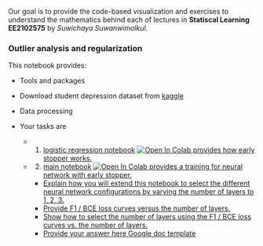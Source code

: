  Our goal is to provide the code-based visualization and exercises to understand the mathematics behind each of lectures in **Statiscal Learning EE2102575** by *Suwichaya Suwanwimolkul*.


### Outlier analysis and regularization 
   
  This notebook provides:  
  
  - Tools and packages
  - Download student depression dataset from [kaggle](https://www.kaggle.com/datasets/hopesb/student-depression-dataset) 
  - Data processing

  - Your tasks are 
    - 1. [logistic regression notebook](logistic_regression.ipynb) <a target="_blank" href="https://colab.research.google.com/github/GenAI-CUEE/Statistical-Learning-EE575-Y2024/blob/master/Lab3/logistic_regression.ipynb"> <img src="https://colab.research.google.com/assets/colab-badge.svg" alt="Open In Colab"/> provides how early stopper works.    
    
    

    - 2. [main notebook](main.ipynb) <a target="_blank" href="https://colab.research.google.com/github/GenAI-CUEE/Statistical-Learning-EE575-Y2024/blob/master/Lab3/main.ipynb"> <img src="https://colab.research.google.com/assets/colab-badge.svg" alt="Open In Colab"/> provides a training for neural network with early stopper.  
    
        - Explain how you will extend this notebook to select the different neural network configurations by varying the number of layers to 1, 2, 3.     
        - Provide F1 / BCE loss curves versus the number of layers. 
        - Show how to select the number of layers using the F1 / BCE loss curves vs. the number of layers.    
        - Provide your answer here [Google doc template](https://docs.google.com/document/d/1Yd3etwo5Di_udjXMxGutus34x6QzpV8Q-hruVncHNnY/edit?usp=sharing)